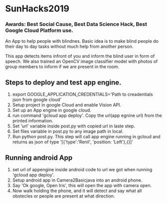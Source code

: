 # SunHacks2019 
### Awards: Best Social Cause, Best Data Science Hack, Best Google Cloud Platform use.
An App to help people with blindnes. Basic idea is to make blind people do their day to day tasks without much help from another person. 

This app detects items infront of you and inform the blind user in form of speech. We also trained an OpenCV image classifier model with photos of group members to inform if we are present in the room.

## Steps to deploy and test app engine.
1. export GOOGLE_APPLICATION_CREDENTIALS='Path to creadentials json from google cloud'
2. Setup project in google Cloud and enable Vision API. 
3. Set up an App engine in google cloud.
4. run command 'gcloud app deploy'. Copy the url(app egnine url) from the printed information.
5. Set 'url' variable inside post.py with copied url in laste step. 
6. Set files variable in post.py to any image path in local.
7. Run python post.py. This step will call app engine running in gcloud and returns as json of type '[{'type':'Renil', 'position: 'Left'},{}]'

## Running android App
1. set url of appengine inside android code to url we got when running 'gcloud app deploy'.
2. Setup android app in Camera2Basicjava into an android phone.
3. Say 'Ok google, Open Iris', this will open the app with camera open.
4. Now walk holding the phone, and it will detect and say what all obstecles or people are present at what direction.
